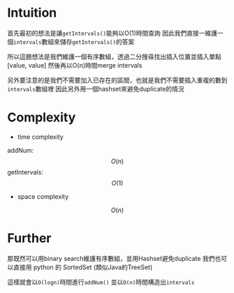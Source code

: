 # Intuition

首先最初的想法是讓`getIntervals()`能夠以O(1)時間查詢
因此我們直接一維護一個`intervals`數組來儲存`getIntervals()`的答案

所以這題想法是我們維護一個有序數組，透過二分搜尋找出插入位置並插入單點[value, value]
然後再以O(n)時間merge intervals

另外要注意的是我們不需要加入已存在的區間，也就是我們不需要插入重複的數到`intervals`數組裡
因此另外用一個hashset來避免duplicate的情況

# Complexity

- time complexity

addNum: $$O(n)$$
getIntervals: $$O(1)$$

- space complexity

$$O(n)$$

# Further

那既然可以用binary search維護有序數組，並用Hashset避免duplicate
我們也可以直接用 python 的 SortedSet (類似Java的TreeSet)

這樣就會以`O(logn)`時間進行`addNum()`
並以`O(n)`時間構造出`intervals`